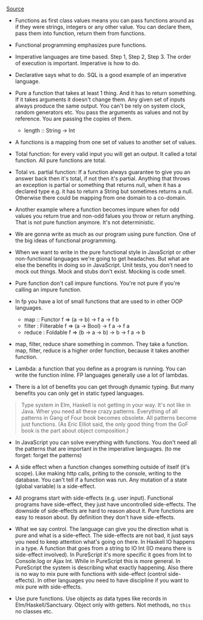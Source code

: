 [Source](https://soundcloud.com/lambda-cast/1-overview-of-functional-programming)

* Functions as first class values means you can pass functions around as if they were strings, integers or any other value. You can declare them, pass them into function, return them from functions.

* Functional programming emphasizes pure functions.

* Imperative languages are time based. Step 1, Step 2, Step 3. The order of execution is important. Imperative is how to do.

* Declarative says what to do. SQL is a good example of an imperative language. 

* Pure a function that takes at least 1 thing. And it has to return something. If it takes arguments it doesn't change them. Any given set of inputs always produce the same output. You can't be rely on system clock, random generators etc. You pass the arguments as values and not by reference. You are passing the copies of them. 

  * length :: String -> Int
* A functions is a mapping from one set of values to another set of values. 

* Total function: for every valid input you will get an output. It called a total function. All pure functions are total.

* Total vs. partial function: If a function always guarantee to give you an answer back then it's total, if not then it's partial. Anything that throws an exception is partial or something that returns null, when it has a declared type e.g. it has to return a String but sometimes returns  a null. Otherwise there could be mapping from one domain to a co-domain. 

* Another example where a function becomes impure when for odd values you return true and non-odd falues you throw or return anything. That is not pure function anymore. It's not deterministic. 

* We are gonna write as much as our program using pure function. One of the big ideas of functional programming. 

* When we want to write in the pure functional style in JavaScript or other non-functional languages we're going to get headaches. But what are else the benefits in doing so in JavaScript. Unit tests, you don't need to mock out things. Mock and stubs don't exist. Mocking is code smell. 

* Pure function don't call impure functions. You're not pure if you're calling an impure function. 

* In fp you have a lot of small functions that are used to in other OOP languages. 

  * map :: Functor f => (a -> b) -> f a -> f b
  * filter : Filterable f => (a -> Bool) -> f a -> f a
  * reduce : Foldable f => (b -> a -> b) -> b -> f a -> b
  
* map, filter, reduce share something in common. They take a function. map, filter, reduce is a higher order function, because it takes another function. 
  
* Lambda: a function that you define as a program is running. You can write the function inline. FP languages generally use a lot of lambdas. 

* There is a lot of benefits you can get through dynamic typing. But many benefits you can only get in static typed languages. 

> Type system in Elm, Haskell is not getting in your way. It's not like in Java. Wher you need all these crazy patterns. Everything of all patterns in Gang of Four book  becomes obsolete. All patterns become just functions. (As Eric Elliot said, the only good thing from the GoF book is the part about object composition.)

* In JavaScript you can solve everything with functions. You don't need all the patterns that are important in the imperative languages. (to me forget: forget the patterns)

* A side effect when a function changes something outside of itself (it's scope). Like making http calls, priting to the console, writing to the database. You can't tell if a function was run. Any mutation of a state (global variable) is a side-effect. 

* All programs start with side-effects (e.g. user input). Functional programs have side-effect, they just have uncontrolled side-effects. The downside of side-effects are hard to reason about it. Pure functions are easy to reason about. By definition they don't have side-effects. 

* What we say control. The language can give you the direction what is pure and what is a side-effect. The side-effects are not bad, it just says you need to keep attention what's going on there. In Haskell IO happens in a type. A function that goes from a string to IO Int (IO means there is side-effect involved). In PureScript it's more specific it goes from Int to Console.log or Ajax Int. While in PureScript this is more general. In PureScript the system is describing what exactly happening. Also there is no way to mix pure with functions with side-effect (control side-effects). In other languages you need to have discipline if you want to mix pure with side-effects. 

* Use pure functions. Use objects as data types like records in Elm/Haskell/Sanctuary. Object only with getters. Not methods, no `this` no classes etc. 





